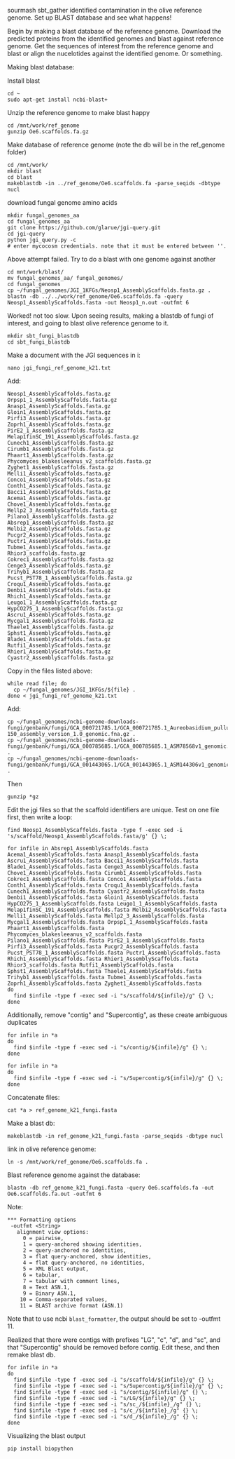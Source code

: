 sourmash sbt_gather identified contamination in the olive reference genome. Set up BLAST database and see what happens!

Begin by making a blast database of the reference genome. Download the predicted proteins from the identified genomes and blast against reference genome. Get the sequences of interest from the reference genome and blast or align the nucelotides against the identified genome. Or something.

Making blast database:

Install blast
```
cd ~
sudo apt-get install ncbi-blast+
```

Unzip the reference genome to make blast happy
```
cd /mnt/work/ref_genome
gunzip Oe6.scaffolds.fa.gz
```
Make database of reference genome (note the db will be in the ref_genome folder)
```
cd /mnt/work/
mkdir blast
cd blast
makeblastdb -in ../ref_genome/Oe6.scaffolds.fa -parse_seqids -dbtype nucl
```

download fungal genome amino acids
```
mkdir fungal_genomes_aa
cd fungal_genomes_aa
git clone https://github.com/glarue/jgi-query.git
cd jgi-query
python jgi_query.py -c 
# enter mycocosm credentials. note that it must be entered between ''. 
```

Above attempt failed. Try to do a blast with one genome against another
```
cd mnt/work/blast/
mv fungal_genomes_aa/ fungal_genomes/
cd fungal_genomes
cp ~/fungal_genomes/JGI_1KFGs/Neosp1_AssemblyScaffolds.fasta.gz .
blastn -db ../../work/ref_genome/Oe6.scaffolds.fa -query Neosp1_AssemblyScaffolds.fasta -out Neosp1_n.out -outfmt 6
```
Worked! not too slow. Upon seeing results, making a blastdb of fungi of interest, and going to blast olive reference genome to it.
```
mkdir sbt_fungi_blastdb
cd sbt_fungi_blastdb
```
Make a document with the JGI sequences in i:
```
nano jgi_fungi_ref_genome_k21.txt
```
Add:
```
Neosp1_AssemblyScaffolds.fasta.gz
Orpsp1_1_AssemblyScaffolds.fasta.gz
Anasp1_AssemblyScaffolds.fasta.gz
Gloin1_AssemblyScaffolds.fasta.gz
Pirfi3_AssemblyScaffolds.fasta.gz
Zoprh1_AssemblyScaffolds.fasta.gz
PirE2_1_AssemblyScaffolds.fasta.gz
Melap1finSC_191_AssemblyScaffolds.fasta.gz
Cunech1_AssemblyScaffolds.fasta.gz
Cirumb1_AssemblyScaffolds.fasta.gz
Phaart1_AssemblyScaffolds.fasta.gz
Phycomyces_blakesleeanus_v2_scaffolds.fasta.gz
Zyghet1_AssemblyScaffolds.fasta.gz
Melli1_AssemblyScaffolds.fasta.gz
Conco1_AssemblyScaffolds.fasta.gz
Conth1_AssemblyScaffolds.fasta.gz
Bacci1_AssemblyScaffolds.fasta.gz
Acema1_AssemblyScaffolds.fasta.gz
Chove1_AssemblyScaffolds.fasta.gz
Mellp2_3_AssemblyScaffolds.fasta.gz
Pilano1_AssemblyScaffolds.fasta.gz
Absrep1_AssemblyScaffolds.fasta.gz
Melbi2_AssemblyScaffolds.fasta.gz
Pucgr2_AssemblyScaffolds.fasta.gz
Puctr1_AssemblyScaffolds.fasta.gz
Tubme1_AssemblyScaffolds.fasta.gz
Rhior3_scaffolds.fasta.gz
Cokrec1_AssemblyScaffolds.fasta.gz
Cenge3_AssemblyScaffolds.fasta.gz
Trihyb1_AssemblyScaffolds.fasta.gz
Pucst_PST78_1_AssemblyScaffolds.fasta.gz
Croqu1_AssemblyScaffolds.fasta.gz
Denbi1_AssemblyScaffolds.fasta.gz
Rhich1_AssemblyScaffolds.fasta.gz
Leugo1_1_AssemblyScaffolds.fasta.gz
HypCO275_1_AssemblyScaffolds.fasta.gz
Ascru1_AssemblyScaffolds.fasta.gz
Mycgal1_AssemblyScaffolds.fasta.gz
Thaele1_AssemblyScaffolds.fasta.gz
Sphst1_AssemblyScaffolds.fasta.gz
Blade1_AssemblyScaffolds.fasta.gz
Rutfi1_AssemblyScaffolds.fasta.gz
Rhier1_AssemblyScaffolds.fasta.gz
Cyastr2_AssemblyScaffolds.fasta.gz
```
Copy in the files listed above:
```
while read file; do
  cp ~/fungal_genomes/JGI_1KFGs/${file} .
done < jgi_fungi_ref_genome_k21.txt
```

Add:
```
cp ~/fungal_genomes/ncbi-genome-downloads-fungi/genbank/fungi/GCA_000721785.1/GCA_000721785.1_Aureobasidium_pullulans_var._pullulans_EXF-150_assembly_version_1.0_genomic.fna.gz .
cp ~/fungal_genomes/ncbi-genome-downloads-fungi/genbank/fungi/GCA_000785685.1/GCA_000785685.1_ASM78568v1_genomic.fna.gz .
cp ~/fungal_genomes/ncbi-genome-downloads-fungi/genbank/fungi/GCA_001443065.1/GCA_001443065.1_ASM144306v1_genomic.fna.gz .
```
Then 
```
gunzip *gz
```
Edit the jgi files so that the scaffold identifiers are unique. Test on one file first, then write a loop:
```
find Neosp1_AssemblyScaffolds.fasta -type f -exec sed -i 's/scaffold/Neosp1_AssemblyScaffolds.fasta/g' {} \;

for infile in Absrep1_AssemblyScaffolds.fasta Acema1_AssemblyScaffolds.fasta Anasp1_AssemblyScaffolds.fasta Ascru1_AssemblyScaffolds.fasta Bacci1_AssemblyScaffolds.fasta Blade1_AssemblyScaffolds.fasta Cenge3_AssemblyScaffolds.fasta Chove1_AssemblyScaffolds.fasta Cirumb1_AssemblyScaffolds.fasta Cokrec1_AssemblyScaffolds.fasta Conco1_AssemblyScaffolds.fasta Conth1_AssemblyScaffolds.fasta Croqu1_AssemblyScaffolds.fasta Cunech1_AssemblyScaffolds.fasta Cyastr2_AssemblyScaffolds.fasta Denbi1_AssemblyScaffolds.fasta Gloin1_AssemblyScaffolds.fasta HypCO275_1_AssemblyScaffolds.fasta Leugo1_1_AssemblyScaffolds.fasta Melap1finSC_191_AssemblyScaffolds.fasta Melbi2_AssemblyScaffolds.fasta Melli1_AssemblyScaffolds.fasta Mellp2_3_AssemblyScaffolds.fasta Mycgal1_AssemblyScaffolds.fasta Orpsp1_1_AssemblyScaffolds.fasta Phaart1_AssemblyScaffolds.fasta Phycomyces_blakesleeanus_v2_scaffolds.fasta Pilano1_AssemblyScaffolds.fasta PirE2_1_AssemblyScaffolds.fasta Pirfi3_AssemblyScaffolds.fasta Pucgr2_AssemblyScaffolds.fasta Pucst_PST78_1_AssemblyScaffolds.fasta Puctr1_AssemblyScaffolds.fasta Rhich1_AssemblyScaffolds.fasta Rhier1_AssemblyScaffolds.fasta Rhior3_scaffolds.fasta Rutfi1_AssemblyScaffolds.fasta Sphst1_AssemblyScaffolds.fasta Thaele1_AssemblyScaffolds.fasta Trihyb1_AssemblyScaffolds.fasta Tubme1_AssemblyScaffolds.fasta Zoprh1_AssemblyScaffolds.fasta Zyghet1_AssemblyScaffolds.fasta
do 
  find $infile -type f -exec sed -i "s/scaffold/${infile}/g" {} \;
done
```

Additionally, remove "contig" and "Supercontig", as these create ambiguous duplicates
```
for infile in *a
do
  find $infile -type f -exec sed -i "s/contig/${infile}/g" {} \;
done

for infile in *a
do
  find $infile -type f -exec sed -i "s/Supercontig/${infile}/g" {} \;
done
```
Concatenate files:
```
cat *a > ref_genome_k21_fungi.fasta
```

Make a blast db:
```
makeblastdb -in ref_genome_k21_fungi.fasta -parse_seqids -dbtype nucl
```
link in olive reference genome:
```
ln -s /mnt/work/ref_genome/Oe6.scaffolds.fa .
```
Blast reference genome against the database:
```
blastn -db ref_genome_k21_fungi.fasta -query Oe6.scaffolds.fa -out Oe6.scaffolds.fa.out -outfmt 6
```

Note:
```
*** Formatting options
 -outfmt <String>
   alignment view options:
     0 = pairwise,
     1 = query-anchored showing identities,
     2 = query-anchored no identities,
     3 = flat query-anchored, show identities,
     4 = flat query-anchored, no identities,
     5 = XML Blast output,
     6 = tabular,
     7 = tabular with comment lines,
     8 = Text ASN.1,
     9 = Binary ASN.1,
    10 = Comma-separated values,
    11 = BLAST archive format (ASN.1) 
```

Note that to use ncbi `blast_formatter`, the output should be set to -outfmt 11. 


Realized that there were contigs with prefixes "LG", "c", "d", and "sc", and that "Supercontig" should be removed before contig. Edit these, and then remake blast db.

```
for infile in *a
do 
  find $infile -type f -exec sed -i "s/scaffold/${infile}/g" {} \;
  find $infile -type f -exec sed -i "s/Supercontig/${infile}/g" {} \;
  find $infile -type f -exec sed -i "s/contig/${infile}/g" {} \;
  find $infile -type f -exec sed -i "s/LG/${infile}/g" {} \;
  find $infile -type f -exec sed -i "s/sc_/${infile}_/g" {} \;
  find $infile -type f -exec sed -i "s/c_/${infile}_/g" {} \;
  find $infile -type f -exec sed -i "s/d_/${infile}_/g" {} \;
done
```

Visualizing the blast output
```
pip install biopython
